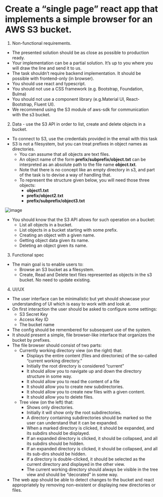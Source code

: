 # Create a “single page” react app that implements a simple browser for an AWS S3 bucket.
1. Non-functional requirements.
- The presented solution should be as close as possible to production ready.
- Your implementation can be a partial solution. It’s up to you where you will draw the line and send it to us.
- The task shouldn’t require backend implementation. It should be possible with frontend-only (in browser).
- You should use react and typescript.
- You should not use a CSS framework (e.g. Bootstrap, Foundation, Bulma)
- You should not use a component library (e.g.Material UI, React-Bootstrap, Fluent UI).
- We recommend using the S3 module of aws-sdk for communication with the s3 bucket.

2. Data - use the S3 API in order to list, create and delete objects in a bucket.
- To connect to S3, use the credentials provided in the email with this task
- S3 is not a filesystem, but you can treat prefixes in object names as directories.
  - You can assume that all objects are text files.
  - An object name of the form **prefix/subprefix/object.txt** can be interpreted as an absolute path to the file name **object.txt**.
  - Note that there is no concept like an empty directory in s3, and part of the task is to devise a way of handling that.
  - To represent the structure given below, you will need those three objects:
    - **object1.txt**
    - **prefix/object2.txt**
    - **prefix/subprefix/object3.txt**

![image](https://github.com/PetarMetodiev/s3-file-browser/assets/6378306/15681340-1da8-41b8-b897-2475bffa3ca0)

- You should know that the S3 API allows for such operation on a bucket:
  - List all objects in a bucket.
  - List objects in a bucket starting with some prefix.
  - Creating an object with a given name.
  - Getting object data given its name.
  - Deleting an object given its name.

3. Functional spec
- The main goal is to enable users to:
  - Browse an S3 bucket as a filesystem.
  - Create, Read and Delete text files represented as objects in the s3 bucket. No need to update existing.

4. UI/UX
- The user interface can be minimalistic but yet should showcase your understanding of UI which is easy to work with and look at.
- On first interaction the user should be asked to configure some settings:
  - S3 Secret Key
  - Access Key ID
  - The bucket name
- The config should be remembered for subsequent use of the system.
- It should present a simple, file browser-like interface that organizes the bucket by prefixes.
- The file browser should consist of two parts:
  - Currently working directory view (on the right) that:
    - Displays the entire content (files and directories) of the so-called “current working directory.”
    - Initially the root directory is considered “current”
    - It should allow you to navigate up and down the directory structure in some way.
    - It should allow you to read the content of a file
    - It should allow you to create new subdirectories.
    - It should allow you to create new files with a given content.
    - It should allow you to delete files.
  - Tree view (on the left) that:
    - Shows only directories.
    - Initially it will show only the root subdirectories.
    - A directory containing subdirectories should be marked so the user can understand that it can be expanded.
    - When a marked directory is clicked, it should be expanded, and its subdirs should be displayed.
    - If an expanded directory is clicked, it should be collapsed, and all its subdirs should be hidden.
    - If an expanded directory is clicked, it should be collapsed, and all its sub-dirs should be hidden.
    - If a directory is double-clicked, it should be selected as the current directory and displayed in the other view.
    - The current working directory should always be visible in the tree view and should be “decorated” in some way.
- The web app should be able to detect changes to the bucket and react appropriately by removing non-existent or displaying new directories or files.
